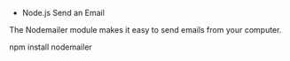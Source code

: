 * Node.js Send an Email

The Nodemailer module makes it easy to send emails from your computer.

npm install nodemailer


